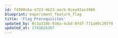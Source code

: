 ```yaml
---
id: f4980c6a-e723-4b23-aacb-8cea42acd406
blueprint: experiment_feature_flag
title: 'Flag Prerequisites'
updated_by: 0c3a318b-936a-4cbd-8fdf-771a90c297f0
updated_at: 1741626367
---
```

